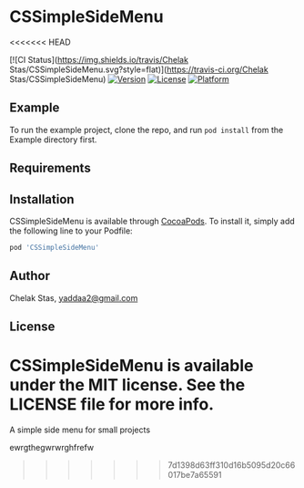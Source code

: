 # CSSimpleSideMenu
<<<<<<< HEAD

[![CI Status](https://img.shields.io/travis/Chelak Stas/CSSimpleSideMenu.svg?style=flat)](https://travis-ci.org/Chelak Stas/CSSimpleSideMenu)
[![Version](https://img.shields.io/cocoapods/v/CSSimpleSideMenu.svg?style=flat)](https://cocoapods.org/pods/CSSimpleSideMenu)
[![License](https://img.shields.io/cocoapods/l/CSSimpleSideMenu.svg?style=flat)](https://cocoapods.org/pods/CSSimpleSideMenu)
[![Platform](https://img.shields.io/cocoapods/p/CSSimpleSideMenu.svg?style=flat)](https://cocoapods.org/pods/CSSimpleSideMenu)

## Example

To run the example project, clone the repo, and run `pod install` from the Example directory first.

## Requirements

## Installation

CSSimpleSideMenu is available through [CocoaPods](https://cocoapods.org). To install
it, simply add the following line to your Podfile:

```ruby
pod 'CSSimpleSideMenu'
```

## Author

Chelak Stas, yaddaa2@gmail.com

## License

CSSimpleSideMenu is available under the MIT license. See the LICENSE file for more info.
=======
A simple side menu for small projects


ewrgthegwrwrghfrefw
>>>>>>> 7d1398d63ff310d16b5095d20c66017be7a65591

